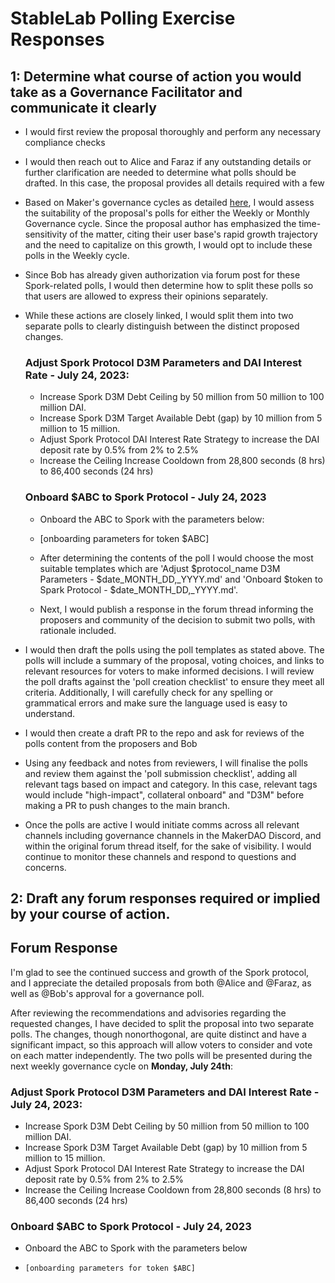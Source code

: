# StableLab Polling Exercise Responses 

## 1: Determine what course of action you would take as a Governance Facilitator and communicate it clearly

- I would first review the proposal thoroughly and perform any necessary compliance checks
- I would then reach out to Alice and Faraz if any outstanding details or further clarification are needed to determine what polls should be drafted. In this case, the proposal provides all details required with a few
- Based on Maker's governance cycles as detailed [here](https://manual.makerdao.com/governance/governance-cycle), I would assess the suitability of the proposal's polls for either the Weekly or Monthly Governance cycle. Since the proposal author has emphasized the time-sensitivity of the matter, citing their user base's rapid growth trajectory and the need to capitalize on this growth, I would opt to include these polls in the Weekly cycle.
- Since Bob has already given authorization via forum post for these Spork-related polls, I would then determine how to split these polls so that users are allowed to express their opinions separately.
- While these actions are closely linked, I would split them into two separate polls to clearly distinguish between the distinct proposed changes.
  
  ### Adjust Spork Protocol D3M Parameters and DAI Interest Rate - July 24, 2023:
  - Increase Spork D3M Debt Ceiling by 50 million from 50 million to 100 million DAI.
  - Increase Spork D3M Target Available Debt (gap) by 10 million from 5 million to 15 million.
  - Adjust Spork Protocol DAI Interest Rate Strategy to increase the DAI deposit rate by 0.5% from 2% to 2.5%
  - Increase the Ceiling Increase Cooldown from 28,800 seconds (8 hrs) to 86,400 seconds (24 hrs)
 
  ### Onboard $ABC to Spork Protocol - July 24, 2023
  -  Onboard the ABC to Spork with the parameters below:
	- [onboarding parameters for token $ABC]

  - After determining the contents of the poll I would choose the most suitable templates which are 'Adjust $protocol_name D3M Parameters - $date_MONTH_DD,_YYYY.md' and 'Onboard $token to Spark Protocol - $date_MONTH_DD,_YYYY.md'.
  - Next, I would publish a response in the forum thread informing the proposers and community of the decision to submit two polls, with rationale included.
- I would then draft the polls using the poll templates as stated above. The polls will include a summary of the proposal, voting choices, and links to relevant resources for voters to make informed decisions. I will review the poll drafts against the 'poll creation checklist' to ensure they meet all criteria. Additionally, I will carefully check for any spelling or grammatical errors and make sure the language used is easy to understand.
- I would then create a draft PR to the repo and ask for reviews of the polls content from the proposers and Bob
- Using any feedback and notes from reviewers, I will finalise the polls and review them against the 'poll submission checklist', adding all relevant tags based on impact and category. In this case, relevant tags would include "high-impact", collateral onboard" and "D3M" before making a PR to push changes to the main branch.
- Once the polls are active I would initiate comms across all relevant channels including governance channels in the MakerDAO Discord, and within the original forum thread itself, for the sake of visibility. I would continue to monitor these channels and respond to questions and concerns.

## 2: Draft any forum responses required or implied by your course of action.

## Forum Response

I'm glad to see the continued success and growth of the Spork protocol, and I appreciate the detailed proposals from both @Alice and @Faraz, as well as @Bob's approval for a governance poll.

After reviewing the recommendations and advisories regarding the requested changes, I have decided to split the proposal into two separate polls. The changes, though nonorthogonal, are quite distinct and have a significant impact, so this approach will allow voters to consider and vote on each matter independently. The two polls will be presented during the next weekly governance cycle on **Monday, July 24th**:

  ### Adjust Spork Protocol D3M Parameters and DAI Interest Rate - July 24, 2023:
  - Increase Spork D3M Debt Ceiling by 50 million from 50 million to 100 million DAI.
  - Increase Spork D3M Target Available Debt (gap) by 10 million from 5 million to 15 million.
  - Adjust Spork Protocol DAI Interest Rate Strategy to increase the DAI deposit rate by 0.5% from 2% to 2.5%
  - Increase the Ceiling Increase Cooldown from 28,800 seconds (8 hrs) to 86,400 seconds (24 hrs)
 
  ### Onboard $ABC to Spork Protocol - July 24, 2023
  -  Onboard the ABC to Spork with the parameters below
  -  	[onboarding parameters for token $ABC]
